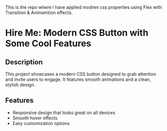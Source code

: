 
This is the repo where i have applied modren css properties using Flex with Transition &amp; Animamtion effects.
# Hire Me: Modern CSS Button with Some Cool Features

## Description

This project showcases a modern CSS button designed to grab attention and invite users to engage. It features smooth animations and a clean, stylish design.

## Features

- Responsive design that looks great on all devices
- Smooth hover effects
- Easy customization options
